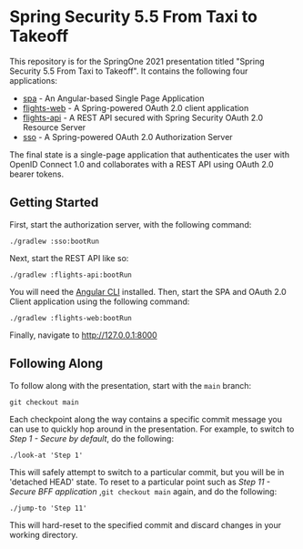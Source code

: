 Spring Security 5.5 From Taxi to Takeoff
==

This repository is for the SpringOne 2021 presentation titled "Spring Security 5.5 From Taxi to Takeoff".
It contains the following four applications:

* [spa](/spa) - An Angular-based Single Page Application
* [flights-web](/flights-web) - A Spring-powered OAuth 2.0 client application
* [flights-api](/flights-api) - A REST API secured with Spring Security OAuth 2.0 Resource Server
* [sso](/sso) - A Spring-powered OAuth 2.0 Authorization Server

The final state is a single-page application that authenticates the user with OpenID Connect 1.0 and collaborates with a REST API using OAuth 2.0 bearer tokens.

Getting Started
--

First, start the authorization server, with the following command:

```shell
./gradlew :sso:bootRun
```

Next, start the REST API like so:

```shell
./gradlew :flights-api:bootRun
```

You will need the [Angular CLI](https://angular.io/cli) installed.
Then, start the SPA and OAuth 2.0 Client application using the following command:

```shell
./gradlew :flights-web:bootRun
```

Finally, navigate to http://127.0.0.1:8000

Following Along
--

To follow along with the presentation, start with the `main` branch:

```shell
git checkout main
```

Each checkpoint along the way contains a specific commit message you can use to quickly hop around in the presentation. For example, to switch to *Step 1 - Secure by default*, do the following:

```shell
./look-at 'Step 1'
```

This will safely attempt to switch to a particular commit, but you will be in 'detached HEAD' state. To reset to a particular point such as *Step 11 - Secure BFF application* ,`git checkout main` again, and do the following:

```shell
./jump-to 'Step 11'
```

This will hard-reset to the specified commit and discard changes in your working directory.
